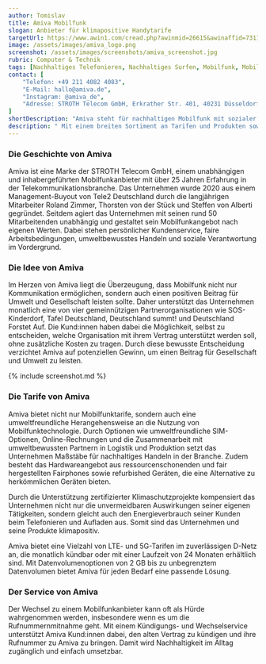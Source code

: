```yaml
---
author: Tomislav
title: Amiva Mobilfunk
slogan: Anbieter für klimapositive Handytarife
targetUrl: https://www.awin1.com/cread.php?awinmid=26615&awinaffid=731132
image: /assets/images/amiva_logo.png
screenshot: /assets/images/screenshots/amiva_screenshot.jpg
rubric: Computer & Technik
tags: [Nachhaltiges Telefonieren, Nachhaltiges Surfen, Mobilfunk, Mobilfunkanbieter, Klimapositiv]
contact: [
    "Telefon: +49 211 4082 4083",
    "E-Mail: hallo@amiva.de",
    "Instagram: @amiva_de",
    "Adresse: STROTH Telecom GmbH, Erkrather Str. 401, 40231 Düsseldorf"
]
shortDescription: "Amiva steht für nachhaltigen Mobilfunk mit sozialer Verantwortung. Durch klimapositive Tarife, unterstützende Spendentarife und umweltbewusstes Handeln setzt das Unternehmen Maßstäbe in der Branche."
description: " Mit einem breiten Sortiment an Tarifen und Produkten sowie einem einfachen Wechselservice bietet Amiva Kund:innen die Möglichkeit, Nachhaltigkeit ganz einfach in den Alltag zu integrieren."
---
```


### Die Geschichte von Amiva

Amiva ist eine Marke der STROTH Telecom GmbH, einem unabhängigen und inhabergeführten Mobilfunkanbieter mit über 25 Jahren Erfahrung in der Telekommunikationsbranche. Das Unternehmen wurde 2020 aus einem Management-Buyout von Tele2 Deutschland durch die langjährigen Mitarbeiter Roland Zimmer, Thorsten von der Stück und Steffen von Alberti gegründet. Seitdem agiert das Unternehmen mit seinen rund 50 Mitarbeitenden unabhängig und gestaltet sein Mobilfunkangebot nach eigenen Werten. Dabei stehen persönlicher Kundenservice, faire Arbeitsbedingungen, umweltbewusstes Handeln und soziale Verantwortung im Vordergrund.

### Die Idee von Amiva

Im Herzen von Amiva liegt die Überzeugung, dass Mobilfunk nicht nur Kommunikation ermöglichen, sondern auch einen positiven Beitrag für Umwelt und Gesellschaft leisten sollte. Daher unterstützt das Unternehmen monatlich eine von vier gemeinnützigen Partnerorganisationen wie SOS-Kinderdorf, Tafel Deutschland, Deutschland summt! und Deutschland Forstet Auf. Die Kund:innen haben dabei die Möglichkeit, selbst zu entscheiden, welche Organisation mit ihrem Vertrag unterstützt werden soll, ohne zusätzliche Kosten zu tragen. Durch diese bewusste Entscheidung verzichtet Amiva auf potenziellen Gewinn, um einen Beitrag für Gesellschaft und Umwelt zu leisten.

{% include screenshot.md %}

### Die Tarife von Amiva

Amiva bietet nicht nur Mobilfunktarife, sondern auch eine umweltfreundliche Herangehensweise an die Nutzung von Mobilfunktechnologie. Durch Optionen wie umweltfreundliche SIM-Optionen, Online-Rechnungen und die Zusammenarbeit mit umweltbewussten Partnern in Logistik und Produktion setzt das Unternehmen Maßstäbe für nachhaltiges Handeln in der Branche. Zudem besteht das Hardwareangebot aus ressourcenschonenden und fair hergestellten Fairphones sowie refurbished Geräten, die eine Alternative zu herkömmlichen Geräten bieten.

Durch die Unterstützung zertifizierter Klimaschutzprojekte kompensiert das Unternehmen nicht nur die unvermeidbaren Auswirkungen seiner eigenen Tätigkeiten, sondern gleicht auch den Energieverbrauch seiner Kunden beim Telefonieren und Aufladen aus. Somit sind das Unternehmen und seine Produkte klimapositiv.

Amiva bietet eine Vielzahl von LTE- und 5G-Tarifen im zuverlässigen D-Netz an, die monatlich kündbar oder mit einer Laufzeit von 24 Monaten erhältlich sind. Mit Datenvolumenoptionen von 2 GB bis zu unbegrenztem Datenvolumen bietet Amiva für jeden Bedarf eine passende Lösung.
 
### Der Service von Amiva

Der Wechsel zu einem Mobilfunkanbieter kann oft als Hürde wahrgenommen werden, insbesondere wenn es um die Rufnummernmitnahme geht. Mit einem Kündigungs- und Wechselservice unterstützt Amiva Kund:innen dabei, den alten Vertrag zu kündigen und ihre Rufnummer zu Amiva zu bringen. Damit wird Nachhaltigkeit im Alltag zugänglich und einfach umsetzbar.